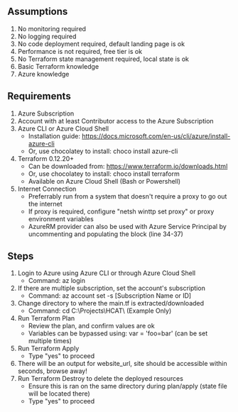 Assumptions
------------
1. No monitoring required
2. No logging required
3. No code deployment required, default landing page is ok
4. Performance is not required, free tier is ok
5. No Terraform state management required, local state is ok
5. Basic Terraform knowledge
6. Azure knowledge

Requirements
------------
1. Azure Subscription
2. Account with at least Contributor access to the Azure Subscription
3. Azure CLI or Azure Cloud Shell
    - Installation guide: https://docs.microsoft.com/en-us/cli/azure/install-azure-cli
    - Or, use chocolatey to install: choco install azure-cli
4. Terraform 0.12.20+
    - Can be downloaded from: https://www.terraform.io/downloads.html
    - Or, use chocolatey to install: choco install terraform
    - Available on Azure Cloud Shell (Bash or Powershell)
5. Internet Connection
    - Preferrably run from a system that doesn't require a proxy to go out the internet
    - If proxy is required, configure "netsh winttp set proxy" or proxy environment variables
    - AzureRM provider can also be used with Azure Service Principal by uncommenting and populating the block (line 34-37)

Steps
------------
1. Login to Azure using Azure CLI or through Azure Cloud Shell
    - Command: az login
2. If there are multiple subscription, set the account's subscription
    - Command: az account set -s [Subscription Name or ID]
3. Change directory to where the main.tf is extracted/downloaded
    - Command: cd C:\Projects\HCAT\ (Example Only)
4. Run Terraform Plan
    - Review the plan, and confirm values are ok
    - Variables can be bypassed using: var = 'foo=bar' (can be set multiple times)
5. Run Terraform Apply
    - Type "yes" to proceed
6. There will be an output for website_url, site should be accessible within seconds, browse away!
7. Run Terraform Destroy to delete the deployed resources
    - Ensure this is ran on the same directory during plan/apply (state file will be located there)
    - Type "yes" to proceed
